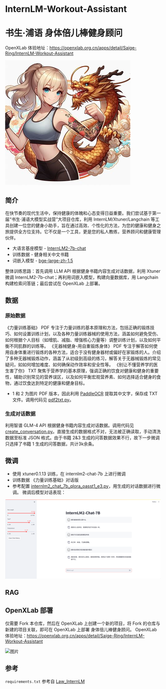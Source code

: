 # InternLM-Workout-Assistant
# 书生·浦语 身体倍儿棒健身顾问
OpenXLab 体验地址：<https://openxlab.org.cn/apps/detail/Saige-Ring/InternLM-Workout-Assistant>

![图片](./img/logo.jpg "身体倍儿棒健身顾问\形象由 [Microsoft Bing 图像创建器](https://www.bing.com/images/create/) 生成)")

## 简介
在快节奏的现代生活中，保持健康的体魄和心态变得日益重要。我们尝试基于第一届“书生·浦语大模型实战营”大项目仓库，利用 InternLM/Xtuner/Langchain 等工具创建一位您的健身小助手，旨在通过高效、个性化的方法，为您的健康和健身之旅提供全方位支持。它不仅是一个工具，更是您的私人教练，营养顾问和健康管理伙伴。

- 大语言基座模型 - [InternLM2-7b-chat](https://github.com/InternLM/InternLM)
- 训练数据 - 健身相关中文书籍
- 词嵌入模型 - [bge-large-zh-1.5](https://huggingface.co/BAAI/bge-large-zh-v1.5)

整体训练思路：首先调用 LLM API 根据健身书籍内容生成对话数据，利用 Xtuner 微调 InternLM2-7b-chat；再利用词嵌入模型，构建向量数据库，用 Langchain 构建检索问答链；最后尝试在 OpenXLab 上部署。

## 数据
### 原始数据
《力量训练基础》 PDF
专注于力量训练的基本原理和方法，包括正确的锻炼技巧、如何设置训练计划，以及各种力量训练器械的使用方法，涵盖如何避免受伤、如何根据个人目标（如增肌、减脂、增强核心力量等）调整训练计划，以及如何平衡不同肌群的训练等。
《无器械健身-用自重锻炼身体》 PDF
专注于解答如何使用自身体重进行锻炼的各种方法，适合于没有健身器材或偏好在家锻炼的人。介绍了多种无器械锻炼动作，涵盖了从初级到高级的练习，解答关于无器械锻炼的常见疑问，如如何增加难度、如何确保动作效率和安全性等。
《别让不懂营养学的医生害了你》 TXT
聚焦于营养学的基本原理，强调正确的饮食对健康和健身的重要性，辅助识别常见的营养误区，以及如何平衡宏观营养素、如何选择适合健身的食物，通过饮食达到特定的健康和健身目标。
-  1 和 2 为图片 PDF 版本，因此利用 [PaddleOCR](https://github.com/PaddlePaddle/PaddleOCR) 提取其中文字，保存成 TXT 文件。调用代码见 [pdf2txt.py](./pdf2txt.py)。

### 生成对话数据
利用智谱 GLM-4 API 根据健身书籍内容生成对话数据。调用代码见 [create_conversation.py](./create_conversation.py)。直接生成的数据格式不对，无法被正确读取，手动清洗数据至标准 JSON 格式。由于书籍 2&3 生成的问答数据效果不行，故下一步微调只选择了书籍 1 生成的问答数据，共计3k余条。

## 微调
-  使用 xtuner0.1.13 训练，在 internlm2-chat-7b 上进行微调
-  训练数据 《力量训练基础》对话版
-  参考配置 [internlm2_chat_7b_qlora_oasst1_e3.py](https://github.com/InternLM/xtuner/blob/main/xtuner/configs/internlm/internlm2_chat_7b/internlm2_chat_7b_qlora_oasst1_e3.py)，用生成的对话数据进行微调。
微调后模型对话表现：

![图片](./img/Xtuner_Output.png)

## RAG

## OpenXLab 部署
仅需要 Fork 本仓库，然后在 OpenXLab 上创建一个新的项目，将 Fork 的仓库与新建的项目关联，即可在 OpenXLab 上部署 身体倍儿棒健身顾问。
OpenXLab 体验地址：<https://openxlab.org.cn/apps/detail/Saige-Ring/InternLM-Workout-Assistant>

![图片](./img/OpenXLab_Output.png)

## 参考
`requirements.txt` 参考自 [Law_InternLM](https://github.com/Aitejiu/Law_InternLM/blob/main/requirements.txt)
